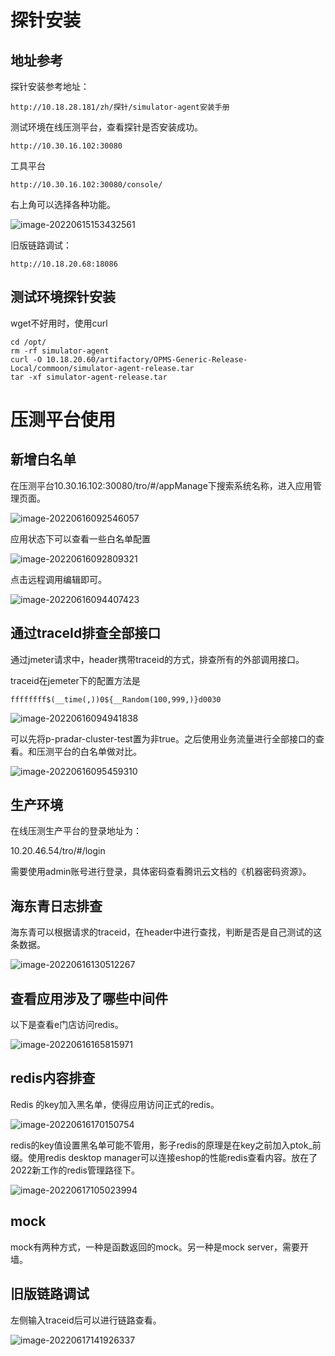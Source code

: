 # 探针安装

## 地址参考

探针安装参考地址：

```
http://10.18.28.181/zh/探针/simulator-agent安装手册
```

测试环境在线压测平台，查看探针是否安装成功。

```
http://10.30.16.102:30080
```

工具平台

```
http://10.30.16.102:30080/console/
```

右上角可以选择各种功能。

![image-20220615153432561](../../../../img/image-20220615153432561.png)

旧版链路调试：

```
http://10.18.20.68:18086
```





## 测试环境探针安装

wget不好用时，使用curl

```
cd /opt/
rm -rf simulator-agent
curl -O 10.18.20.60/artifactory/OPMS-Generic-Release-Local/commoon/simulator-agent-release.tar
tar -xf simulator-agent-release.tar
```



# 压测平台使用

## 新增白名单

在压测平台10.30.16.102:30080/tro/#/appManage下搜索系统名称，进入应用管理页面。

![image-20220616092546057](../../../../img/image-20220616092546057.png)

应用状态下可以查看一些白名单配置

![image-20220616092809321](../../../../img/image-20220616092809321.png)

点击远程调用编辑即可。

![image-20220616094407423](../../../../img/image-20220616094407423.png)



## 通过traceId排查全部接口

通过jmeter请求中，header携带traceid的方式，排查所有的外部调用接口。

traceid在jemeter下的配置方法是

```
ffffffff$(__time(,))0${__Random(100,999,)}d0030
```

![image-20220616094941838](../../../../img/image-20220616094941838.png)

可以先将p-pradar-cluster-test置为非true。之后使用业务流量进行全部接口的查看。和压测平台的白名单做对比。

![image-20220616095459310](../../../../img/image-20220616095459310.png)



## 生产环境

在线压测生产平台的登录地址为：

10.20.46.54/tro/#/login

需要使用admin账号进行登录，具体密码查看腾讯云文档的《机器密码资源》。



## 海东青日志排查

海东青可以根据请求的traceid，在header中进行查找，判断是否是自己测试的这条数据。

![image-20220616130512267](../../../../img/image-20220616130512267.png)



## 查看应用涉及了哪些中间件

以下是查看e门店访问redis。

![image-20220616165815971](../../../../img/image-20220616165815971.png)



## redis内容排查

Redis 的key加入黑名单，使得应用访问正式的redis。

![image-20220616170150754](../../../../img/image-20220616170150754.png)

redis的key值设置黑名单可能不管用，影子redis的原理是在key之前加入ptok_前缀。使用redis desktop manager可以连接eshop的性能redis查看内容。放在了2022新工作的redis管理路径下。

![image-20220617105023994](../../../../img/image-20220617105023994.png)



## mock

mock有两种方式，一种是函数返回的mock。另一种是mock server，需要开墙。



## 旧版链路调试

左侧输入traceid后可以进行链路查看。

![image-20220617141926337](../../../../img/image-20220617141926337.png)